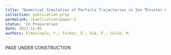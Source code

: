 ```yaml
---
title: "Numerical Simulation of Particle Trajectories in Ion Thruster Grid Region Plasma using a PIC-DSMC Code"
collection: publication-prep
permalink: /publication/paper-2
status: 'In Preparation'
date: 2023-12-05
authors: Elmacioglu, Y.; Turkoz, E.; Sik, F.; Celik, M.
---
```


PAGE UNDER CONSTRUCTION
